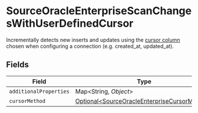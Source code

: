# SourceOracleEnterpriseScanChangesWithUserDefinedCursor

Incrementally detects new inserts and updates using the <a href="https://docs.airbyte.com/understanding-airbyte/connections/incremental-append/#user-defined-cursor">cursor column</a> chosen when configuring a connection (e.g. created_at, updated_at).


## Fields

| Field                                                                                                      | Type                                                                                                       | Required                                                                                                   | Description                                                                                                |
| ---------------------------------------------------------------------------------------------------------- | ---------------------------------------------------------------------------------------------------------- | ---------------------------------------------------------------------------------------------------------- | ---------------------------------------------------------------------------------------------------------- |
| `additionalProperties`                                                                                     | Map\<String, *Object*>                                                                                     | :heavy_minus_sign:                                                                                         | N/A                                                                                                        |
| `cursorMethod`                                                                                             | [Optional\<SourceOracleEnterpriseCursorMethod>](../../models/shared/SourceOracleEnterpriseCursorMethod.md) | :heavy_minus_sign:                                                                                         | N/A                                                                                                        |